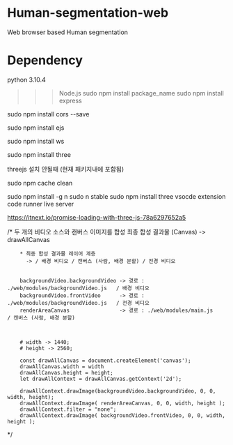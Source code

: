 # Human-segmentation-web
Web browser based Human segmentation 

# Dependency
python 3.10.4

>>>  Node.js sudo npm install package_name
sudo npm install express

sudo npm install cors --save

sudo npm install ejs

sudo npm install ws

sudo npm install three

threejs 설치 안될때 (현재 패키지내에 포함됨)


sudo npm cache clean

sudo npm install -g n
sudo n stable
sudo npm install three
vsocde extension code runner live server

https://itnext.io/promise-loading-with-three-js-78a6297652a5


/*
    두 개의 비디오 소스와 캔버스 이미지를 합성
    최종 합성 결과물 (Canvas) ->  drawAllCanvas 
        
        * 최종 합성 결과물 레이어 계층
          -> / 배경 비디오 / 캔버스 (사람, 배경 분할) / 전경 비디오
        

        backgroundVideo.backgroundVideo -> 경로 : ./web/modules/backgroundVideo.js   / 배경 비디오
        backgroundVideo.frontVideo      -> 경로 : ./web/modules/backgroundVideo.js   / 전경 비디오
        renderAreaCanvas                -> 경로 : ./web/modules/main.js              / 캔버스 (사람, 배경 분할)
        
        

        # width -> 1440;
        # height -> 2560;

        const drawAllCanvas = document.createElement('canvas');
        drawAllCanvas.width = width
        drawAllCanvas.height = height;
        let drawAllContext = drawAllCanvas.getContext('2d');

        drawAllContext.drawImage(backgroundVideo.backgroundVideo, 0, 0, width, height);
        drawAllContext.drawImage( renderAreaCanvas, 0, 0, width, height );
        drawAllContext.filter = "none";
        drawAllContext.drawImage( backgroundVideo.frontVideo, 0, 0, width, height );
*/